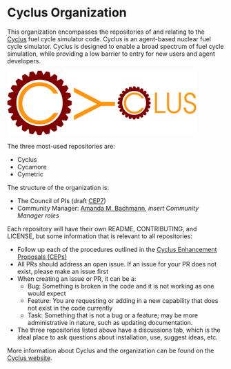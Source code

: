 # Cyclus Organization

This organization encompasses the repositories 
of and relating to the [Cyclus](https://fuelcycle.org) fuel 
cycle simulator code. Cyclus is an agent-based nuclear 
fuel cycle simulator. Cyclus is designed to enable a broad 
spectrum of fuel cycle simulation, while providing a low 
barrier to entry for new users and agent developers. 

![Cyclus logo](logo2.png "Cyclus logo")

The three most-used repositories
are:
* Cyclus
* Cycamore
* Cymetric 

The structure of the organization is:
* The Council of PIs (draft [CEP7](https://github.com/cyclus/cyclus.github.com/pull/296))
* Community Manager: [Amanda M. Bachmann](https://github.com/abachma2), *insert Community Manager roles*

Each repository will have their own README, 
CONTRIBUTING, and LICENSE, but some information that is 
relevant to all repositories:
* Follow up each of the procedures outlined in the [Cyclus 
  Enhancement Proposals (CEPs)](https://fuelcycle.org/cep/cep0.html)
* All PRs should address an open issue. If an issue for your
  PR does not exist, please make an issue first
* When creating an issue or PR, it can be a:
  * Bug: Something is broken in the code and it is not working 
    as one would expect
  * Feature: You are requesting or adding in a new capability 
    that does not exist in the code currently
  * Task: Something that is not a bug or a feature; may be 
    more administrative in nature, such as updating 
    documentation.
* The three repositories listed above have a discussions tab, 
  which is the ideal place to ask questions about installation, 
  use, suggest ideas, etc. 

More information about Cyclus and the organization can be 
found on the [Cyclus website](https://fuelcycle.org/index.html).